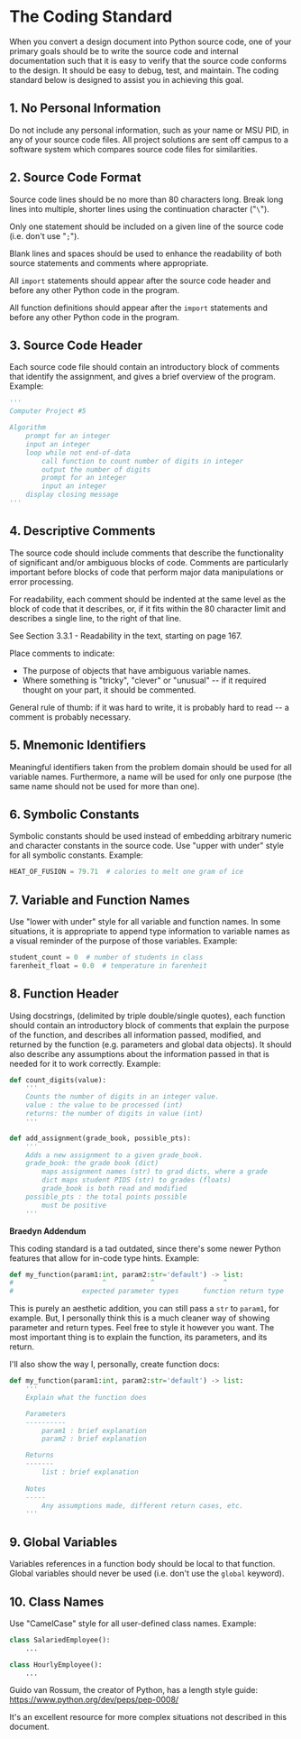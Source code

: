 # The Coding Standard

When you convert a design document into Python source code, one of your primary goals should be to write the source code and internal documentation such that it is easy to verify that the source code conforms to the design. It should be easy to debug, test, and maintain. The coding standard below is designed to assist you in achieving this goal.

## 1. No Personal Information

Do not include any personal information, such as your name or MSU PID, in any of your source code files. All project solutions are sent off campus to a software system which compares source code files for similarities.

## 2. Source Code Format

Source code lines should be no more than 80 characters long. Break long lines into multiple, shorter lines using the continuation character ("`\`").

Only one statement should be included on a given line of the source code (i.e. don't use "`;`").

Blank lines and spaces should be used to enhance the readability of both source statements and comments where appropriate. 

All `import` statements should appear after the source code header and before any other Python code in the program.

All function definitions should appear after the `import` statements and before any other Python code in the program. 

## 3. Source Code Header

Each source code file should contain an introductory block of comments that identify the assignment, and gives a brief overview of the program. Example:

```python
'''
Computer Project #5

Algorithm
    prompt for an integer
    input an integer
    loop while not end-of-data
        call function to count number of digits in integer
        output the number of digits
        prompt for an integer
        input an integer
    display closing message
'''
```

## 4. Descriptive Comments

The source code should include comments that describe the functionality of significant and/or ambiguous blocks of code. Comments are particularly important before blocks of code that perform major data manipulations or error processing. 

For readability, each comment should be indented at the same level as the block of code that it describes, or, if it fits within the 80 character limit and describes a single line, to the right of that line. 

See Section 3.3.1 - Readability in the text, starting on page 167.

Place comments to indicate:
- The purpose of objects that have ambiguous variable names.
- Where something is "tricky", "clever" or "unusual" -- if it required thought on your part, it should be commented. 

General rule of thumb: if it was hard to write, it is probably hard to read -- a comment is probably necessary.

## 5. Mnemonic Identifiers

Meaningful identifiers taken from the problem domain should be used for all variable names. Furthermore, a name will be used for only one purpose (the same name should not be used for more than one).

## 6. Symbolic Constants

Symbolic constants should be used instead of embedding arbitrary numeric and character constants in the source code. Use "upper with under" style for all symbolic constants. Example:

```python
HEAT_OF_FUSION = 79.71  # calories to melt one gram of ice
```

## 7. Variable and Function Names

Use "lower with under" style for all variable and function names. In some situations, it is appropriate to append type information to variable names as a visual reminder of the purpose of those variables. Example:

```python
student_count = 0  # number of students in class
farenheit_float = 0.0  # temperature in farenheit
```

## 8. Function Header

Using docstrings, (delimited by triple double/single quotes), each function should contain an introductory block of comments that explain the purpose of the function, and describes all information passed, modified, and returned by the function (e.g. parameters and global data objects). It should also describe any assumptions about the information passed in that is needed for it to work correctly. Example:

```python
def count_digits(value):
    '''
    Counts the number of digits in an integer value.
    value : the value to be processed (int)
    returns: the number of digits in value (int)
    '''
```

```python
def add_assignment(grade_book, possible_pts):
    '''
    Adds a new assignment to a given grade_book.
    grade_book: the grade book (dict)
        maps assignment names (str) to grad dicts, where a grade
        dict maps student PIDS (str) to grades (floats)
        grade_book is both read and modified
    possible_pts : the total points possible
        must be positive
    '''
```

**Braedyn Addendum**

This coding standard is a tad outdated, since there's some newer Python features that allow for in-code type hints. Example:

```python
def my_function(param1:int, param2:str='default') -> list:
#                      ^           ^                 ^ 
#                 expected parameter types      function return type
```

This is purely an aesthetic addition, you can still pass a `str` to `param1`, for example. But, I personally think this is a much cleaner way of showing parameter and return types. Feel free to style it however you want. The most important thing is to explain the function, its parameters, and its return.

I'll also show the way I, personally, create function docs:

```python
def my_function(param1:int, param2:str='default') -> list:
    '''
    Explain what the function does

    Parameters
    ----------
        param1 : brief explanation
        param2 : brief explanation

    Returns
    -------
        list : brief explanation
    
    Notes
    -----
        Any assumptions made, different return cases, etc.
    '''
```

## 9. Global Variables

Variables references in a function body should be local to that function. Global variables should never be used (i.e. don't use the `global` keyword).

## 10. Class Names

Use "CamelCase" style for all user-defined class names. Example:

```python
class SalariedEmployee():
    ...

class HourlyEmployee():
    ...
```

Guido van Rossum, the creator of Python, has a length style guide: https://www.python.org/dev/peps/pep-0008/

It's an excellent resource for more complex situations not described in this document. 